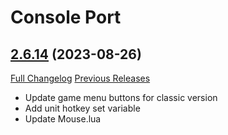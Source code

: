 # Console Port

## [2.6.14](https://github.com/seblindfors/ConsolePort/tree/2.6.14) (2023-08-26)
[Full Changelog](https://github.com/seblindfors/ConsolePort/compare/2.6.13...2.6.14) [Previous Releases](https://github.com/seblindfors/ConsolePort/releases)

- Update game menu buttons for classic version  
- Add unit hotkey set variable  
- Update Mouse.lua  
